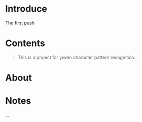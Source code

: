 # Introduce
The first push
# Contents
>This is a project for yiwen character pattern recognition..
# About

# Notes
...
